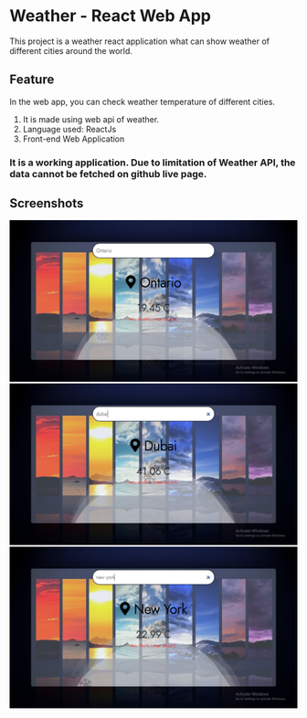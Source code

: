 # Weather - React Web App

This project is a weather react application what can show weather of different cities around the world.

## Feature

In the web app, you can check weather temperature of different cities.

1. It is made using web api of weather.
2. Language used: ReactJs
3. Front-end Web Application

### It is a working application. Due to limitation of Weather API, the data cannot be fetched on github live page.
## Screenshots

![Ontario Temperature](https://github.com/Rida-Jamil/Weather-App/blob/main/src/components/img/ss1.PNG)
![Dubai temperature](https://github.com/Rida-Jamil/Weather-App/blob/main/src/components/img/ss2.PNG)
![New York temperature](https://github.com/Rida-Jamil/Weather-App/blob/main/src/components/img/ss3.PNG)
